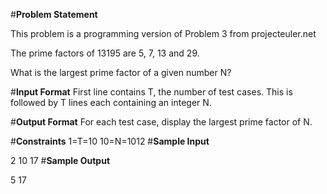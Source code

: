 #**Problem Statement**

This problem is a programming version of Problem 3 from projecteuler.net

The prime factors of 13195 are 5, 7, 13 and 29.

What is the largest prime factor of a given number N?

#**Input Format** 
First line contains T, the number of test cases. This is followed by T lines each containing an integer N.

#**Output Format** 
For each test case, display the largest prime factor of N.

#**Constraints** 
1=T=10 
10=N=1012
#**Sample Input**

2
10
17
#**Sample Output**

5
17